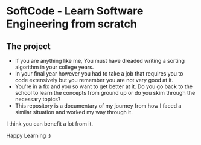 # SoftCode - Learn Software Engineering from scratch

## The project

* If you are anything like me, You must have dreaded writing a sorting algorithm in your college years.
* In your final year however you had to take a job that requires you to code extensively but you remember you are not very good at it.
* You're in a fix and you so want to get better at it. Do you go back to the school to learn the concepts from ground up or do you skim through the necessary topics?
* This repository is a documentary of my journey from how I faced a similar situation and worked my way through it.

I think you can benefit a lot from it.

Happy Learning :)
